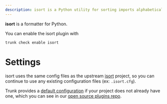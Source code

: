 ```yaml
---
description: isort is a Python utility for sorting imports alphabetically and automatically separating them into sections and by type. 
---
```


**isort** is a formatter for Python.

You can enable the isort plugin with

```shell
trunk check enable isort
```

# Settings

isort uses the same config files as the
upstream [isort](https://pycqa.github.io/isort/) project, so you can continue to use any
existing configuration files (ex: `.isort.cfg`).
    

Trunk provides a [default configuration](https://github.com/trunk-io/plugins/tree/main/linters/isort) if your project does not already have one,
which you can see in our [open source plugins repo](https://github.com/trunk-io/plugins/tree/main).
